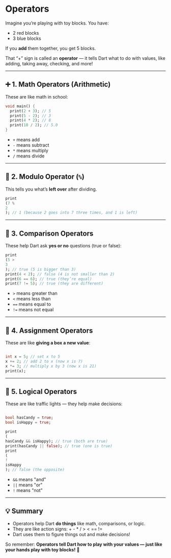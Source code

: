 # Operators

Imagine you’re playing with toy blocks. You have:

- 2 red blocks
- 3 blue blocks

If you **add** them together, you get 5 blocks.

That “+” sign is called an **operator** — it tells Dart what to do with values, like adding, taking away, checking, and
more!

---

## ➕ 1. Math Operators (Arithmetic)

These are like math in school:

```dart
void main() {
  print(2 + 3); // 5
  print(5 - 2); // 3
  print(4 * 2); // 8
  print(10 / 2); // 5.0
}
```

- `+` means add
- `-` means subtract
- `*` means multiply
- `/` means divide

---

## 🧮 2. Modulo Operator (`%`)

This tells you what’s **left over** after dividing.

```dart
print
(7 %
2
); // 1 (because 2 goes into 7 three times, and 1 is left)
```

---

## 👀 3. Comparison Operators

These help Dart ask **yes or no** questions (true or false):

```dart
print
(5 >
3
); // true (5 is bigger than 3)
print(4 < 2); // false (4 is not smaller than 2)
print(6 == 6); // true (they’re equal)
print(7 != 5); // true (they are different)
```

- `>` means greater than
- `<` means less than
- `==` means equal to
- `!=` means not equal

---

## 🔧 4. Assignment Operators

These are like **giving a box a new value**:

```dart

int x = 5; // set x to 5
x += 2; // add 2 to x (now x is 7)
x *= 3; // multiply x by 3 (now x is 21)
print(x);
```

---

## 🚦 5. Logical Operators

These are like traffic lights — they help make decisions:

```dart

bool hasCandy = true;
bool isHappy = true;

print
(
hasCandy && isHappy); // true (both are true)
print(hasCandy || false); // true (one is true)
print
(
!
isHappy
); // false (the opposite)
```

- `&&` means "and"
- `||` means "or"
- `!` means "not"

---

## 💡 Summary

- Operators help Dart **do things** like math, comparisons, or logic.
- They are like action signs: + - * / > < == !=
- Dart uses them to figure things out and make decisions!

So remember: **Operators tell Dart how to play with your values — just like your hands play with toy blocks!** 🧱
